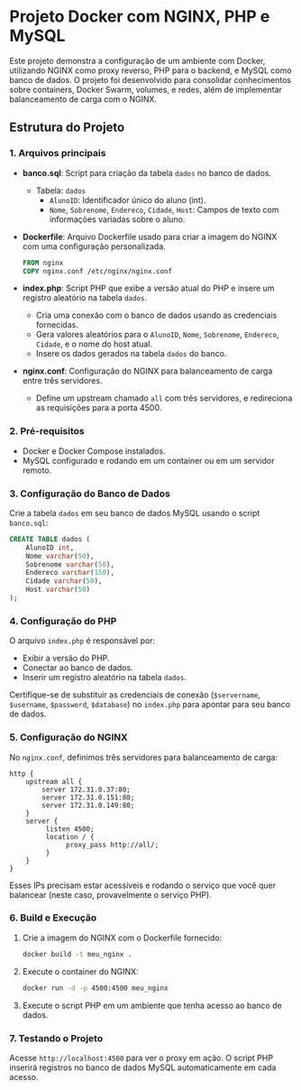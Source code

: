 
# Projeto Docker com NGINX, PHP e MySQL

Este projeto demonstra a configuração de um ambiente com Docker, utilizando NGINX como proxy reverso, PHP para o backend, e MySQL como banco de dados. O projeto foi desenvolvido para consolidar conhecimentos sobre containers, Docker Swarm, volumes, e redes, além de implementar balanceamento de carga com o NGINX.

## Estrutura do Projeto

### 1. Arquivos principais

- **banco.sql**: Script para criação da tabela `dados` no banco de dados.
  - Tabela: `dados`
    - `AlunoID`: Identificador único do aluno (int).
    - `Nome`, `Sobrenome`, `Endereco`, `Cidade`, `Host`: Campos de texto com informações variadas sobre o aluno.
  
- **Dockerfile**: Arquivo Dockerfile usado para criar a imagem do NGINX com uma configuração personalizada.
  ```Dockerfile
  FROM nginx
  COPY nginx.conf /etc/nginx/nginx.conf
  ```

- **index.php**: Script PHP que exibe a versão atual do PHP e insere um registro aleatório na tabela `dados`.
  - Cria uma conexão com o banco de dados usando as credenciais fornecidas.
  - Gera valores aleatórios para o `AlunoID`, `Nome`, `Sobrenome`, `Endereco`, `Cidade`, e o nome do host atual.
  - Insere os dados gerados na tabela `dados` do banco.

- **nginx.conf**: Configuração do NGINX para balanceamento de carga entre três servidores.
  - Define um upstream chamado `all` com três servidores, e redireciona as requisições para a porta 4500.

### 2. Pré-requisitos

- Docker e Docker Compose instalados.
- MySQL configurado e rodando em um container ou em um servidor remoto.

### 3. Configuração do Banco de Dados

Crie a tabela `dados` em seu banco de dados MySQL usando o script `banco.sql`:

```sql
CREATE TABLE dados (
    AlunoID int,
    Nome varchar(50),
    Sobrenome varchar(50),
    Endereco varchar(150),
    Cidade varchar(50),
    Host varchar(50)
);
```

### 4. Configuração do PHP

O arquivo `index.php` é responsável por:
- Exibir a versão do PHP.
- Conectar ao banco de dados.
- Inserir um registro aleatório na tabela `dados`.

Certifique-se de substituir as credenciais de conexão (`$servername`, `$username`, `$password`, `$database`) no `index.php` para apontar para seu banco de dados.

### 5. Configuração do NGINX

No `nginx.conf`, definimos três servidores para balanceamento de carga:

```nginx
http {
    upstream all {
        server 172.31.0.37:80;
        server 172.31.0.151:80;
        server 172.31.0.149:80;
    }
    server {
         listen 4500;
         location / {
              proxy_pass http://all/;
         }
    }
}
```

Esses IPs precisam estar acessíveis e rodando o serviço que você quer balancear (neste caso, provavelmente o serviço PHP).

### 6. Build e Execução

1. Crie a imagem do NGINX com o Dockerfile fornecido:

   ```bash
   docker build -t meu_nginx .
   ```

2. Execute o container do NGINX:

   ```bash
   docker run -d -p 4500:4500 meu_nginx
   ```

3. Execute o script PHP em um ambiente que tenha acesso ao banco de dados.

### 7. Testando o Projeto

Acesse `http://localhost:4500` para ver o proxy em ação. O script PHP inserirá registros no banco de dados MySQL automaticamente em cada acesso.
